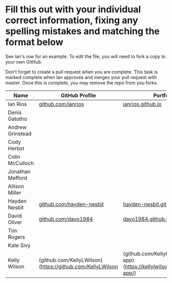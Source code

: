# Fill this out with your individual correct information, fixing any spelling mistakes and matching the format below

See Ian's row for an example. To edit the file, you will need to fork a copy to your own GitHub.

Don't forget to create a pull request when you are complete. This task is marked complete when Ian approves and merges your pull request with master. Once this is complete, you may remove the repo from you forks.

| Name             | GitHub Profile                                   | Portfolio                                      |
| ---------------- | ------------------------------------------------ | ---------------------------------------------- |
| Ian Rios         | [github.com/ianrios](https://github.com/ianrios) | [ianrios.github.io](https://ianrios.github.io) |
| Denis Gatotho    |                                                  |                                                |
| Andrew Grinstead |                                                  |                                                |
| Cody Herbst      |                                                  |                                                |
| Colin McCulloch  |                                                  |                                                |
| Jonathan Mefford |                                                  |                                                |
| Allison Miller   |                                                  |                                                |
| Hayden Nesbit    | [github.com/hayden-nesbit](https://github.com/hayden-nesbit)| [hayden-nesbit.github.io](https://hayden-nesbit.github.io) |
| David Oliver     | [github.com/davo1984](https://github.com/davo1984) | [davo1984.github.io](https://davo1984.github.io) |
| Tim Rogers       |                                                  |                                                |
| Kate Sivy        |                                                  |                                                |
| Kelly Wilson     | (github.com/KellyLWilson)(https://github.com/KellyLWilson | (github.com/KellyLWilson/my-app)(https://kellylwilson.github.io/my-app/) |
